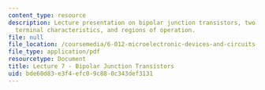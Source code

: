 ```yaml
---
content_type: resource
description: Lecture presentation on bipolar junction transistors, two coupled diodes,
  terminal characteristics, and regions of operation.
file: null
file_location: /coursemedia/6-012-microelectronic-devices-and-circuits-fall-2009/bde60d83e3f4efc09c880c343def3131_MIT6_012F09_lec07.pdf
file_type: application/pdf
resourcetype: Document
title: Lecture 7 - Bipolar Junction Transistors
uid: bde60d83-e3f4-efc0-9c88-0c343def3131
---
```

